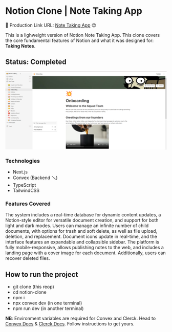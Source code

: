 # Notion Clone | Note Taking App

🔗 Production Link URL: [Note Taking App](https://note-clone-rho.vercel.app/) 😉

This is a lighweight version of Notion Note Taking App. This clone covers the core fundamental features of Notion and what it was designed for: **Taking Notes**.

## Status: Completed

![Alt text](public/welcome-page.png)

### Technologies

- Next.js
- Convex (Backend 🪛)
- TypeScript
- TailwindCSS

### Features Covered

The system includes a real-time database for dynamic content updates, a Notion-style editor for versatile document creation, and support for both light and dark modes. Users can manage an infinite number of child documents, with options for trash and soft delete, as well as file upload, deletion, and replacement. Document icons update in real-time, and the interface features an expandable and collapsible sidebar. The platform is fully mobile-responsive, allows publishing notes to the web, and includes a landing page with a cover image for each document. Additionally, users can recover deleted files.

## How to run the project

- git clone (this reop)
- cd notion-clone
- npm i
- npx convex dev (in one terminal)
- npm run dev (in another terminal)

**NB**: Environment variables are required for Convex and Clerck. Head to [Convex Docs](https://docs.convex.dev/home) & [Clerck Docs](https://clerk.com/docs). Follow instructions to get yours.
